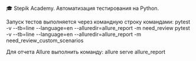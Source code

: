 :mortar_board: Stepik Academy. Автоматизация тестирования на Python.

Запуск тестов выполняется через командную строку командами:
pytest -v --tb=line --language=en --alluredir=allure_report -m need_review
pytest -v --tb=line --language=en --alluredir=allure_report -m need_review_custom_scenarios

Для отчета Allure выполнить команду:
allure serve allure_report
